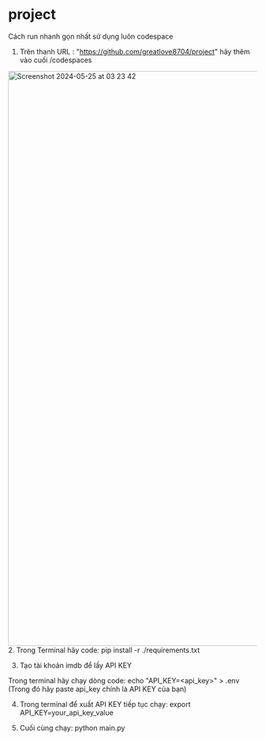 # project
Cách run nhanh gọn nhất sử dụng luôn codespace

1. Trên thanh URL : "https://github.com/greatlove8704/project" hãy thêm vào cuối /codespaces

<img width="1167" alt="Screenshot 2024-05-25 at 03 23 42" src="https://github.com/greatlove8704/project/assets/150203007/75beeb4d-16d3-4902-9946-da198bc3439d">
2. Trong Terminal hãy code: pip install -r ./requirements.txt

3. Tạo tài khoản imdb để lấy API KEY

Trong terminal hãy chạy dòng code: echo "API_KEY=<api_key>" > .env (Trong đó hãy paste api_key chính là API KEY của bạn)

4. Trong terminal để xuất API KEY tiếp tục chạy: export API_KEY=your_api_key_value

5. Cuối cùng chạy: python main.py


